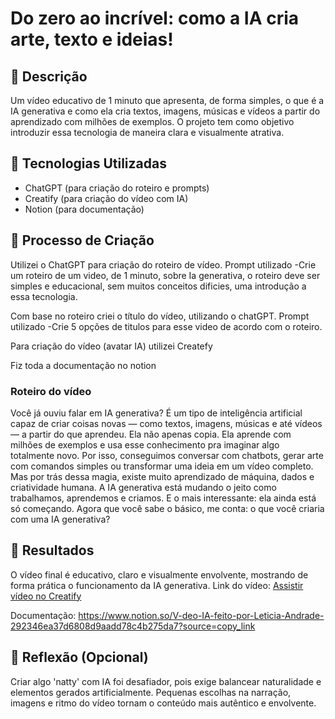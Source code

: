 # Do zero ao incrível: como a IA cria arte, texto e ideias!

## 📒 Descrição

Um vídeo educativo de 1 minuto que apresenta, de forma simples, o que é a IA generativa e como ela cria textos, imagens, músicas e vídeos a partir do aprendizado com milhões de exemplos. O projeto tem como objetivo introduzir essa tecnologia de maneira clara e visualmente atrativa.

## 🤖 Tecnologias Utilizadas

* ChatGPT (para criação do roteiro e prompts)
* Creatify (para criação do vídeo com IA)
* Notion (para documentação)
  
## 🧐 Processo de Criação
Utilizei o ChatGPT para criação do roteiro de vídeo.
Prompt utilizado
-Crie um roteiro de um video, de 1 minuto, sobre Ia generativa, o roteiro deve ser simples e educacional, sem muitos conceitos dificies, uma introdução a essa tecnologia.

Com base no roteiro criei o título do vídeo, utilizando o chatGPT.
Prompt utilizado
-Crie 5 opções de titulos para esse video de acordo com o roteiro.

Para criação do vídeo (avatar IA) utilizei Createfy 

Fiz toda a documentação no notion 

### Roteiro do vídeo

Você já ouviu falar em IA generativa? É um tipo de inteligência artificial capaz de criar coisas novas — como textos, imagens, músicas e até vídeos — a partir do que aprendeu. Ela não apenas copia. Ela aprende com milhões de exemplos e usa esse conhecimento pra imaginar algo totalmente novo. Por isso, conseguimos conversar com chatbots, gerar arte com comandos simples ou transformar uma ideia em um vídeo completo. Mas por trás dessa magia, existe muito aprendizado de máquina, dados e criatividade humana. A IA generativa está mudando o jeito como trabalhamos, aprendemos e criamos. E o mais interessante: ela ainda está só começando. Agora que você sabe o básico, me conta: o que você criaria com uma IA generativa?

## 🚀 Resultados

O vídeo final é educativo, claro e visualmente envolvente, mostrando de forma prática o funcionamento da IA generativa.
Link do vídeo: [Assistir vídeo no Creatify](https://app.creatify.ai/share/379f9f02-75b4-4a42-b89d-6791b276156e)

Documentação: https://www.notion.so/V-deo-IA-feito-por-Leticia-Andrade-292346ea37d6808d9aadd78c4b275da7?source=copy_link

## 💭 Reflexão (Opcional)

Criar algo 'natty' com IA foi desafiador, pois exige balancear naturalidade e elementos gerados artificialmente. Pequenas escolhas na narração, imagens e ritmo do vídeo tornam o conteúdo mais autêntico e envolvente.
